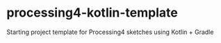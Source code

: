 # processing4-kotlin-template
Starting project template for Processing4 sketches using Kotlin + Gradle
